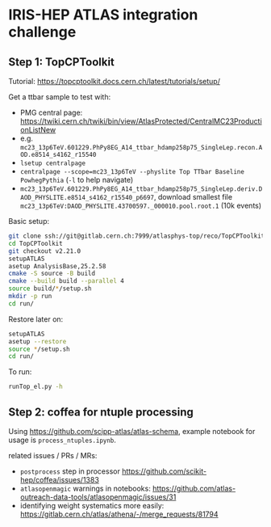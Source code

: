 # IRIS-HEP ATLAS integration challenge

## Step 1: TopCPToolkit

Tutorial: https://topcptoolkit.docs.cern.ch/latest/tutorials/setup/

Get a ttbar sample to test with:
- PMG central page: https://twiki.cern.ch/twiki/bin/view/AtlasProtected/CentralMC23ProductionListNew
- e.g. `mc23_13p6TeV.601229.PhPy8EG_A14_ttbar_hdamp258p75_SingleLep.recon.AOD.e8514_s4162_r15540`
- `lsetup centralpage`
- `centralpage --scope=mc23_13p6TeV --physlite Top TTbar Baseline PowhegPythia` (`-l` to help navigate)
- `mc23_13p6TeV.601229.PhPy8EG_A14_ttbar_hdamp258p75_SingleLep.deriv.DAOD_PHYSLITE.e8514_s4162_r15540_p6697`, download smallest file `mc23_13p6TeV:DAOD_PHYSLITE.43700597._000010.pool.root.1` (10k events)

Basic setup:

```bash
git clone ssh://git@gitlab.cern.ch:7999/atlasphys-top/reco/TopCPToolkit.git
cd TopCPToolkit
git checkout v2.21.0
setupATLAS
asetup AnalysisBase,25.2.58
cmake -S source -B build
cmake --build build --parallel 4
source build/*/setup.sh
mkdir -p run
cd run/
```

Restore later on:

```bash
setupATLAS
asetup --restore
source */setup.sh
cd run/
```

To run:

```bash
runTop_el.py -h
```


## Step 2: coffea for ntuple processing

Using https://github.com/scipp-atlas/atlas-schema, example notebook for usage is `process_ntuples.ipynb`.

related issues / PRs / MRs:
- `postprocess` step in processor https://github.com/scikit-hep/coffea/issues/1383
- `atlasopenmagic` warnings in notebooks: https://github.com/atlas-outreach-data-tools/atlasopenmagic/issues/31
- identifying weight systematics more easily: https://gitlab.cern.ch/atlas/athena/-/merge_requests/81794
